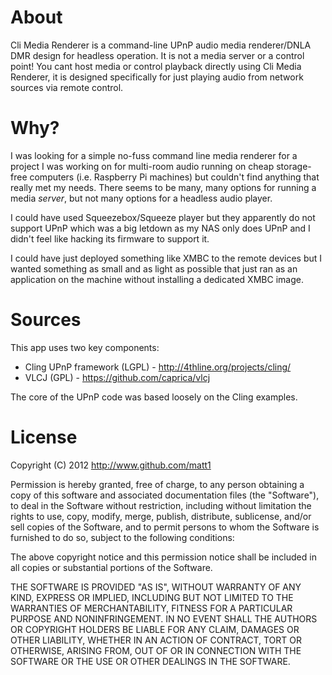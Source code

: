 About
=====
Cli Media Renderer is a command-line UPnP audio media renderer/DNLA DMR design for headless operation.  It is not a media server or a control point!  You cant host media or control playback directly using Cli Media Renderer, it is designed specifically for just playing audio from network sources via remote control.

Why?
====
I was looking for a simple no-fuss command line media renderer for a project I was working on for multi-room audio running on cheap storage-free computers (i.e. Raspberry Pi machines) but couldn't find anything that really met my needs.  There seems to be many, many options for running a 
media *server*, but not many options for a headless audio player.

I could have used Squeezebox/Squeeze player but they apparently do not support UPnP which was a big letdown as my NAS only does UPnP and I didn't feel like hacking its firmware to support it.

I could have just deployed something like XMBC to the remote devices but I wanted something as small and as light as possible that just ran as an application on the machine without installing a dedicated XMBC image.

Sources
=======

This app uses two key components:
- Cling UPnP framework (LGPL) - http://4thline.org/projects/cling/
- VLCJ (GPL) - https://github.com/caprica/vlcj

The core of the UPnP code was based loosely on the Cling examples.

License
=======
Copyright (C) 2012 http://www.github.com/matt1

Permission is hereby granted, free of charge, to any person obtaining a copy of this software and associated documentation files (the "Software"), to deal in the Software without restriction, including without limitation the rights to use, copy, modify, merge, publish, distribute, sublicense, and/or sell copies of the Software, and to permit persons to whom the Software is furnished to do so, subject to the following conditions:

The above copyright notice and this permission notice shall be included in all copies or substantial portions of the Software.

THE SOFTWARE IS PROVIDED "AS IS", WITHOUT WARRANTY OF ANY KIND, EXPRESS OR IMPLIED, INCLUDING BUT NOT LIMITED TO THE WARRANTIES OF MERCHANTABILITY, FITNESS FOR A PARTICULAR PURPOSE AND NONINFRINGEMENT. IN NO EVENT SHALL THE AUTHORS OR COPYRIGHT HOLDERS BE LIABLE FOR ANY CLAIM, DAMAGES OR OTHER LIABILITY, WHETHER IN AN ACTION OF CONTRACT, TORT OR OTHERWISE, ARISING FROM, OUT OF OR IN CONNECTION WITH THE SOFTWARE OR THE USE OR OTHER DEALINGS IN THE SOFTWARE.

